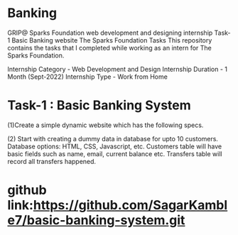 # Banking
GRIP@ Sparks Foundation  web development and designing internship Task-1 Basic Banking website 
The Sparks Foundation Tasks
This repository contains the tasks that I completed while working as an intern for The Sparks Foundation.

Internship Category - Web Development and Design
Internship Duration - 1 Month (Sept-2022)
Internship Type - Work from Home



# Task-1 : Basic Banking System    
(1)Create a simple dynamic website which has the following specs.

(2) Start with creating a dummy data in database for upto 10
customers. Database options: HTML, CSS, Javascript, etc.
Customers table will have basic fields such as name, email,
current balance etc. Transfers table will record all transfers
happened.

# github link:https://github.com/SagarKamble7/basic-banking-system.git
